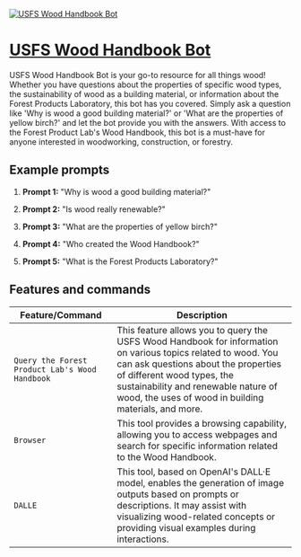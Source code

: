 [![USFS Wood Handbook Bot](https://files.oaiusercontent.com/file-AozezNdnhBls0F3u4vt5icNL?se=2123-10-18T12%3A01%3A31Z&sp=r&sv=2021-08-06&sr=b&rscc=max-age%3D31536000%2C%20immutable&rscd=attachment%3B%20filename%3D277e090b-b68f-4915-87cc-599486b37272.png&sig=M2qZ/l7evX3O2D9KiB7Sg%2B6vM0LlA0Lav43UYh%2BYl8A%3D)](https://chat.openai.com/g/g-zhl7vxMey-usfs-wood-handbook-bot)

# [USFS Wood Handbook Bot](https://chat.openai.com/g/g-zhl7vxMey-usfs-wood-handbook-bot)

USFS Wood Handbook Bot is your go-to resource for all things wood! Whether you have questions about the properties of specific wood types, the sustainability of wood as a building material, or information about the Forest Products Laboratory, this bot has you covered. Simply ask a question like 'Why is wood a good building material?' or 'What are the properties of yellow birch?' and let the bot provide you with the answers. With access to the Forest Product Lab's Wood Handbook, this bot is a must-have for anyone interested in woodworking, construction, or forestry.

## Example prompts

1. **Prompt 1:** "Why is wood a good building material?"

2. **Prompt 2:** "Is wood really renewable?"

3. **Prompt 3:** "What are the properties of yellow birch?"

4. **Prompt 4:** "Who created the Wood Handbook?"

5. **Prompt 5:** "What is the Forest Products Laboratory?"

## Features and commands

| Feature/Command | Description |
| --- | --- |
| `Query the Forest Product Lab's Wood Handbook` | This feature allows you to query the USFS Wood Handbook for information on various topics related to wood. You can ask questions about the properties of different wood types, the sustainability and renewable nature of wood, the uses of wood in building materials, and more. |
| `Browser` | This tool provides a browsing capability, allowing you to access webpages and search for specific information related to the Wood Handbook. |
| `DALLE` | This tool, based on OpenAI's DALL·E model, enables the generation of image outputs based on prompts or descriptions. It may assist with visualizing wood-related concepts or providing visual examples during interactions. |